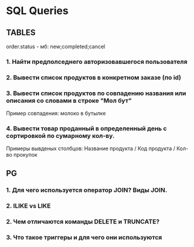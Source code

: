 # SQL Queries

## TABLES

order.status - мб: new;completed;cancel

### 1. Найти предполседнего авторизовавшегося пользователя

### 2. Вывести список продуктов в конкретном заказе (по id)

### 3. Вывести список продуктов по совпадению названия или описания со словами в строке "Мол бут" 
Пример совпадения: молоко в бутылке

### 4. Вывести товар проданный в определенный день с сортировкой по сумарному кол-ву.
Примеры вывденых столбцов: Название продукта / Код продукта / Кол-во прокупок



## PG

### 1. Для чего используется оператор JOIN? Виды JOIN.

### 2. ILIKE vs LIKE

### 2. Чем отличаются команды DELETE и TRUNCATE?

### 3. Что такое триггеры и для чего они используются